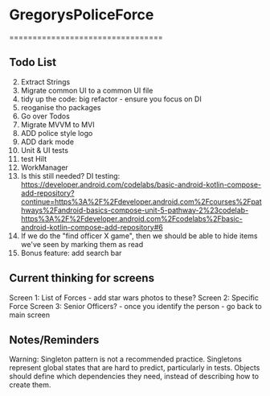 # GregorysPoliceForce
=================================

Todo List
---------------
2. Extract Strings
3. Migrate common UI to a common UI file
4. tidy up the code: big refactor - ensure you focus on DI
5. reoganise tho packages
6. Go over Todos
7. Migrate MVVM to MVI
8. ADD police style logo
9. ADD dark mode
10. Unit  & UI tests 
11. test Hilt
12. WorkManager
13. Is this still needed? DI testing: https://developer.android.com/codelabs/basic-android-kotlin-compose-add-repository?continue=https%3A%2F%2Fdeveloper.android.com%2Fcourses%2Fpathways%2Fandroid-basics-compose-unit-5-pathway-2%23codelab-https%3A%2F%2Fdeveloper.android.com%2Fcodelabs%2Fbasic-android-kotlin-compose-add-repository#6
14. If we do the "find officer X game", then we should be able to hide items we've seen by marking them as read
15. Bonus feature: add search bar

Current thinking for screens
--------------
Screen 1: List of Forces  - add star wars photos to these?
Screen 2: Specific Force
Screen 3: Senior Officers? - once you identify the person - go back to main screen


Notes/Reminders
---------------
Warning: Singleton pattern is not a recommended practice. Singletons represent global states that are hard to predict, particularly in tests. Objects should define which dependencies they need, instead of describing how to create them.
